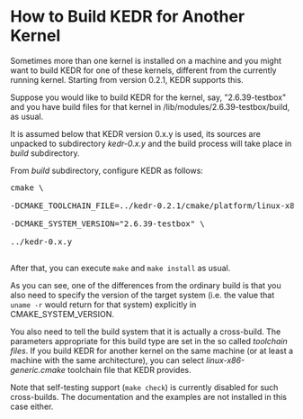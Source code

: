 # How to Build KEDR for Another Kernel #

Sometimes more than one kernel is installed on a machine and you might want to build KEDR for one of these kernels, different from the currently running kernel. Starting from version 0.2.1, KEDR supports this.

Suppose you would like to build KEDR for the kernel, say, "2.6.39-testbox" and you have build files for that kernel in /lib/modules/2.6.39-testbox/build, as usual.

It is assumed below that KEDR version 0.x.y is used, its sources are unpacked to subdirectory _kedr-0.x.y_ and the build process will take place in _build_ subdirectory.

From _build_ subdirectory, configure KEDR as follows:

<pre>
cmake \<br>
-DCMAKE_TOOLCHAIN_FILE=../kedr-0.2.1/cmake/platform/linux-x86-generic.cmake \<br>
-DCMAKE_SYSTEM_VERSION="2.6.39-testbox" \<br>
../kedr-0.x.y<br>
</pre>

After that, you can execute `make` and `make install` as usual.

As you can see, one of the differences from the ordinary build is that you also need to specify the version of the target system (i.e. the value that `uname -r` would return for that system) explicitly in CMAKE\_SYSTEM\_VERSION.

You also need to tell the build system that it is actually a cross-build. The parameters appropriate for this build type are set in the so called _toolchain files_. If you build KEDR for another kernel on the same machine (or at least a machine with the same architecture), you can select _linux-x86-generic.cmake_ toolchain file that KEDR provides.

Note that self-testing support (`make check`) is currently disabled for such cross-builds. The documentation and the examples are not installed in this case either.